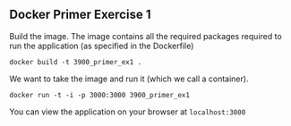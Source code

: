 ## Docker Primer Exercise 1

Build the image. The image contains all the required packages required to run the application (as specified in the Dockerfile)
```
docker build -t 3900_primer_ex1 .
```

We want to take the image and run it (which we call a container).
```
docker run -t -i -p 3000:3000 3900_primer_ex1
```

You can view the application on your browser at `localhost:3000`
